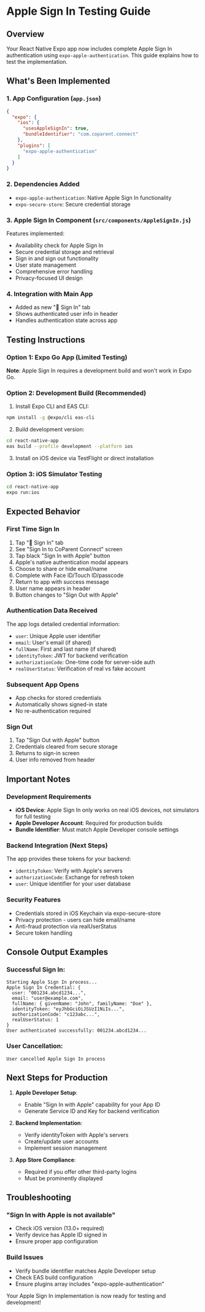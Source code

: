 # Apple Sign In Testing Guide

## Overview
Your React Native Expo app now includes complete Apple Sign In authentication using `expo-apple-authentication`. This guide explains how to test the implementation.

## What's Been Implemented

### 1. App Configuration (`app.json`)
```json
{
  "expo": {
    "ios": {
      "usesAppleSignIn": true,
      "bundleIdentifier": "com.coparent.connect"
    },
    "plugins": [
      "expo-apple-authentication"
    ]
  }
}
```

### 2. Dependencies Added
- `expo-apple-authentication`: Native Apple Sign In functionality
- `expo-secure-store`: Secure credential storage

### 3. Apple Sign In Component (`src/components/AppleSignIn.js`)
Features implemented:
- Availability check for Apple Sign In
- Secure credential storage and retrieval
- Sign in and sign out functionality
- User state management
- Comprehensive error handling
- Privacy-focused UI design

### 4. Integration with Main App
- Added as new "🍎 Sign In" tab
- Shows authenticated user info in header
- Handles authentication state across app

## Testing Instructions

### Option 1: Expo Go App (Limited Testing)
**Note**: Apple Sign In requires a development build and won't work in Expo Go.

### Option 2: Development Build (Recommended)
1. Install Expo CLI and EAS CLI:
```bash
npm install -g @expo/cli eas-cli
```

2. Build development version:
```bash
cd react-native-app
eas build --profile development --platform ios
```

3. Install on iOS device via TestFlight or direct installation

### Option 3: iOS Simulator Testing
```bash
cd react-native-app
expo run:ios
```

## Expected Behavior

### First Time Sign In
1. Tap "🍎 Sign In" tab
2. See "Sign In to CoParent Connect" screen
3. Tap black "Sign In with Apple" button
4. Apple's native authentication modal appears
5. Choose to share or hide email/name
6. Complete with Face ID/Touch ID/passcode
7. Return to app with success message
8. User name appears in header
9. Button changes to "Sign Out with Apple"

### Authentication Data Received
The app logs detailed credential information:
- `user`: Unique Apple user identifier
- `email`: User's email (if shared)
- `fullName`: First and last name (if shared) 
- `identityToken`: JWT for backend verification
- `authorizationCode`: One-time code for server-side auth
- `realUserStatus`: Verification of real vs fake account

### Subsequent App Opens
- App checks for stored credentials
- Automatically shows signed-in state
- No re-authentication required

### Sign Out
1. Tap "Sign Out with Apple" button
2. Credentials cleared from secure storage
3. Returns to sign-in screen
4. User info removed from header

## Important Notes

### Development Requirements
- **iOS Device**: Apple Sign In only works on real iOS devices, not simulators for full testing
- **Apple Developer Account**: Required for production builds
- **Bundle Identifier**: Must match Apple Developer console settings

### Backend Integration (Next Steps)
The app provides these tokens for your backend:
- `identityToken`: Verify with Apple's servers
- `authorizationCode`: Exchange for refresh token
- `user`: Unique identifier for your user database

### Security Features
- Credentials stored in iOS Keychain via expo-secure-store
- Privacy protection - users can hide email/name
- Anti-fraud protection via realUserStatus
- Secure token handling

## Console Output Examples

### Successful Sign In:
```
Starting Apple Sign In process...
Apple Sign In Credential: {
  user: "001234.abcd1234...",
  email: "user@example.com",
  fullName: { givenName: "John", familyName: "Doe" },
  identityToken: "eyJhbGciOiJSUzI1NiIs...",
  authorizationCode: "c123abc...",
  realUserStatus: 1
}
User authenticated successfully: 001234.abcd1234...
```

### User Cancellation:
```
User cancelled Apple Sign In process
```

## Next Steps for Production

1. **Apple Developer Setup**:
   - Enable "Sign In with Apple" capability for your App ID
   - Generate Service ID and Key for backend verification

2. **Backend Implementation**:
   - Verify identityToken with Apple's servers
   - Create/update user accounts
   - Implement session management

3. **App Store Compliance**:
   - Required if you offer other third-party logins
   - Must be prominently displayed

## Troubleshooting

### "Sign In with Apple is not available"
- Check iOS version (13.0+ required)
- Verify device has Apple ID signed in
- Ensure proper app configuration

### Build Issues
- Verify bundle identifier matches Apple Developer setup
- Check EAS build configuration
- Ensure plugins array includes "expo-apple-authentication"

Your Apple Sign In implementation is now ready for testing and development!